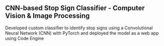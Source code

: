 ## CNN-based Stop Sign Classifier - Computer Vision &amp; Image Processing

Developed custom classifier to identify stop signs using a Convolutional Neural Network (CNN) with PyTorch and deployed the model as a web app using Code Engine 
